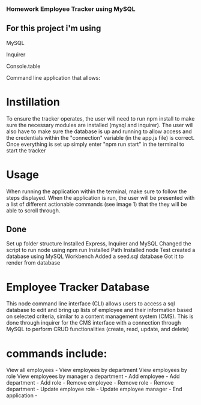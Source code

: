 ### Homework Employee Tracker using MySQL
## For this project i'm using
MySQL

Inquirer

Console.table

Command line application that allows:


# Instillation
To ensure the tracker operates, the user will need to run npm install to make sure the necessary modules are installed (mysql and inquirer). The user will also have to make sure the database is up and running to allow access and the credentials within the "connection" variable (in the app.js file) is correct. Once everything is set up simply enter "npm run start" in the terminal to start the tracker

# Usage
When running the application within the terminal, make sure to follow the steps displayed. When the application is run, the user will be presented with a list of different actionable commands (see image 1) that the they will be able to scroll through.

## Done
Set up folder structure
Installed Express, Inquirer and MySQL
Changed the script to run node using npm run
Installed Path
Installed node
Test created a database using MySQL Workbench
Added a seed.sql database
Got it to render from database

# Employee Tracker Database
This node command line interface (CLI) allows users to access a sql database to edit and bring up lists of employee and their information based on selected criteria, similar to a content management system (CMS). This is done through inquirer for the CMS interface with a connection through MySQL to perform CRUD functionalities (create, read, update, and delete)

# commands include:

View all employees - 
View employees by department 
View employees by role
View employees by manager 
a department -
Add employee - 
Add department - 
Add role - 
Remove employee - 
Remove role - 
Remove department -
Update employee role - 
Update employee manager -
End application -
